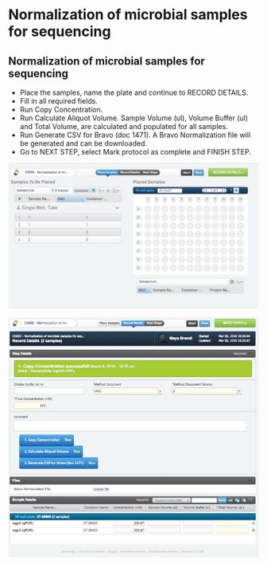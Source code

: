 # Normalization of microbial samples for sequencing




## Normalization of microbial samples for sequencing


* Place the samples, name the plate and continue to RECORD DETAILS.
* Fill in all required fields.
* Run Copy Concentration.
* Run Calculate Aliquot Volume. Sample Volume (ul), Volume Buffer (ul) and Total Volume, are calculated and populated for all samples.
* Run Generate CSV for Bravo (doc 1471). A Bravo Normalization file will be generated and can be downloaded.
* Go to NEXT STEP, select Mark protocol as complete and FINISH STEP.

<p align="center"><img src="../img/Normalization_of_microbial_samples_for_sequencing/1.png"></p>
<p align="center"><img src="../img/Normalization_of_microbial_samples_for_sequencing/2.png"></p>